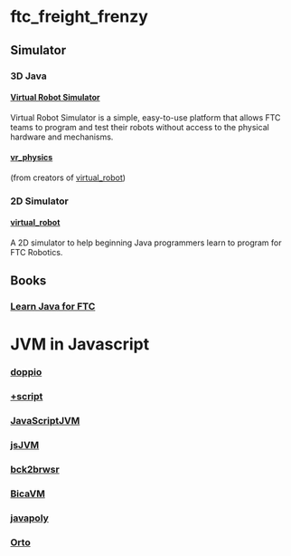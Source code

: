 # ftc_freight_frenzy

## Simulator

### 3D Java 

#### [Virtual Robot Simulator](http://virtualftc.org/get-started/)
Virtual Robot Simulator is a simple, easy-to-use platform that allows FTC teams to program and test their robots without access to the physical hardware and mechanisms.

#### [vr_physics](https://github.com/beta8397/vr_physics)
(from creators of [virtual_robot](https://github.com/Beta8397/virtual_robot))

### 2D Simulator
#### [virtual_robot](https://github.com/Beta8397/virtual_robot)
  A 2D simulator to help beginning Java programmers learn to program for FTC Robotics.

## Books

### [Learn Java for FTC](https://raw.githubusercontent.com/alan412/LearnJavaForFTC/master/LearnJavaForFTC.pdf)

# JVM in Javascript

### [doppio](https://plasma-umass.org/doppio-demo/)
### [+script](https://www.keithschwarz.com/+script/)
### [JavaScriptJVM](http://jivings.github.io/jsJVM/)
### [jsJVM](https://github.com/Jivings/jsJVM)
### [bck2brwsr](https://github.com/jtulach/bck2brwsr)
### [BicaVM](https://www.surf-the-edge.com/2011/11/15/bicavm-jvm-in-javascript-why/)
### [javapoly](https://www.javapoly.com/)
### [Orto](https://github.com/robterrell/orto)
